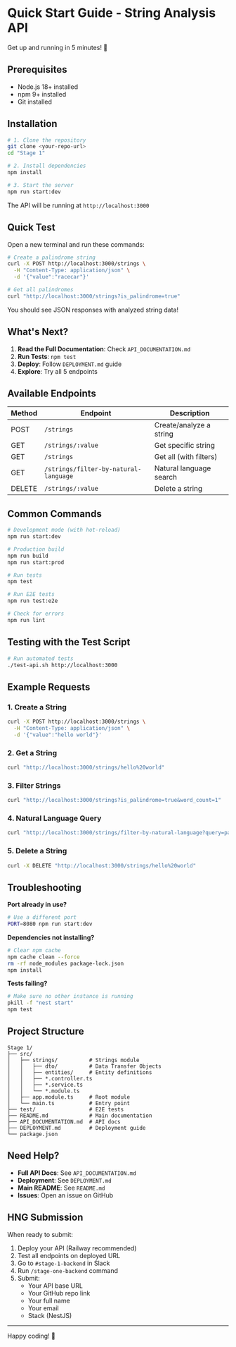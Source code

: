 # Quick Start Guide - String Analysis API

Get up and running in 5 minutes! 🚀

## Prerequisites

- Node.js 18+ installed
- npm 9+ installed
- Git installed

## Installation

```bash
# 1. Clone the repository
git clone <your-repo-url>
cd "Stage 1"

# 2. Install dependencies
npm install

# 3. Start the server
npm run start:dev
```

The API will be running at `http://localhost:3000`

## Quick Test

Open a new terminal and run these commands:

```bash
# Create a palindrome string
curl -X POST http://localhost:3000/strings \
  -H "Content-Type: application/json" \
  -d '{"value":"racecar"}'

# Get all palindromes
curl "http://localhost:3000/strings?is_palindrome=true"
```

You should see JSON responses with analyzed string data!

## What's Next?

1. **Read the Full Documentation**: Check `API_DOCUMENTATION.md`
2. **Run Tests**: `npm test`
3. **Deploy**: Follow `DEPLOYMENT.md` guide
4. **Explore**: Try all 5 endpoints

## Available Endpoints

| Method | Endpoint                              | Description             |
| ------ | ------------------------------------- | ----------------------- |
| POST   | `/strings`                            | Create/analyze a string |
| GET    | `/strings/:value`                     | Get specific string     |
| GET    | `/strings`                            | Get all (with filters)  |
| GET    | `/strings/filter-by-natural-language` | Natural language search |
| DELETE | `/strings/:value`                     | Delete a string         |

## Common Commands

```bash
# Development mode (with hot-reload)
npm run start:dev

# Production build
npm run build
npm run start:prod

# Run tests
npm test

# Run E2E tests
npm run test:e2e

# Check for errors
npm run lint
```

## Testing with the Test Script

```bash
# Run automated tests
./test-api.sh http://localhost:3000
```

## Example Requests

### 1. Create a String

```bash
curl -X POST http://localhost:3000/strings \
  -H "Content-Type: application/json" \
  -d '{"value":"hello world"}'
```

### 2. Get a String

```bash
curl "http://localhost:3000/strings/hello%20world"
```

### 3. Filter Strings

```bash
curl "http://localhost:3000/strings?is_palindrome=true&word_count=1"
```

### 4. Natural Language Query

```bash
curl "http://localhost:3000/strings/filter-by-natural-language?query=palindromic%20strings"
```

### 5. Delete a String

```bash
curl -X DELETE "http://localhost:3000/strings/hello%20world"
```

## Troubleshooting

**Port already in use?**

```bash
# Use a different port
PORT=8080 npm run start:dev
```

**Dependencies not installing?**

```bash
# Clear npm cache
npm cache clean --force
rm -rf node_modules package-lock.json
npm install
```

**Tests failing?**

```bash
# Make sure no other instance is running
pkill -f "nest start"
npm test
```

## Project Structure

```
Stage 1/
├── src/
│   ├── strings/          # Strings module
│   │   ├── dto/          # Data Transfer Objects
│   │   ├── entities/     # Entity definitions
│   │   ├── *.controller.ts
│   │   ├── *.service.ts
│   │   └── *.module.ts
│   ├── app.module.ts     # Root module
│   └── main.ts           # Entry point
├── test/                 # E2E tests
├── README.md             # Main documentation
├── API_DOCUMENTATION.md  # API docs
├── DEPLOYMENT.md         # Deployment guide
└── package.json
```

## Need Help?

- **Full API Docs**: See `API_DOCUMENTATION.md`
- **Deployment**: See `DEPLOYMENT.md`
- **Main README**: See `README.md`
- **Issues**: Open an issue on GitHub

## HNG Submission

When ready to submit:

1. Deploy your API (Railway recommended)
2. Test all endpoints on deployed URL
3. Go to `#stage-1-backend` in Slack
4. Run `/stage-one-backend` command
5. Submit:
   - Your API base URL
   - Your GitHub repo link
   - Your full name
   - Your email
   - Stack (NestJS)

---

Happy coding! 🎉
